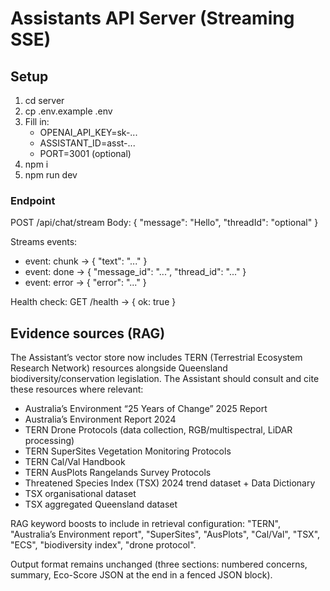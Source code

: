 # Assistants API Server (Streaming SSE)

<!-- Redeploy trigger -->
## Setup
1) cd server
2) cp .env.example .env
3) Fill in:
   - OPENAI_API_KEY=sk-...
   - ASSISTANT_ID=asst-...
   - PORT=3001 (optional)
4) npm i
5) npm run dev

### Endpoint
POST /api/chat/stream
Body: { "message": "Hello", "threadId": "optional" }

Streams events:
- event: chunk -> { "text": "..." }
- event: done  -> { "message_id": "...", "thread_id": "..." }
- event: error -> { "error": "..." }

Health check: GET /health -> { ok: true }

## Evidence sources (RAG)
The Assistant’s vector store now includes TERN (Terrestrial Ecosystem Research Network) resources alongside Queensland biodiversity/conservation legislation. The Assistant should consult and cite these resources where relevant:
- Australia’s Environment “25 Years of Change” 2025 Report
- Australia’s Environment Report 2024
- TERN Drone Protocols (data collection, RGB/multispectral, LiDAR processing)
- TERN SuperSites Vegetation Monitoring Protocols
- TERN Cal/Val Handbook
- TERN AusPlots Rangelands Survey Protocols
- Threatened Species Index (TSX) 2024 trend dataset + Data Dictionary
- TSX organisational dataset
- TSX aggregated Queensland dataset

RAG keyword boosts to include in retrieval configuration: "TERN", "Australia’s Environment report", "SuperSites", "AusPlots", "Cal/Val", "TSX", "ECS", "biodiversity index", "drone protocol".

Output format remains unchanged (three sections: numbered concerns, summary, Eco-Score JSON at the end in a fenced JSON block).

